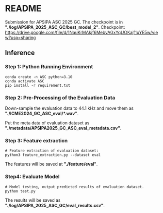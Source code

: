 # README

Submission for APSIPA ASC 2025 GC. The checkpoint is in **"./log/APSIPA_2025_ASC_GC/best_model_2"**.
Checkpoint: https://drive.google.com/file/d/1NauKrMAkjf6MebvAGxYqUOKajf1uYE5w/view?usp=sharing

## Inference

### Step 1: Python Running Environment
```shell
conda create -n ASC python=3.10
conda activate ASC
pip install -r requirement.txt
```

### Step 2: Pre-Processing of the Evaluation Data

Down-sample the evaluation data to 44.1 kHz and move them as **"./ICME2024_GC_ASC_eval/*.wav"**.

Put the meta data of evaluation dataset as **"./metadata/APSIPA2025_GC_ASC_eval_metadata.csv"**.

### Step 3: Feature extraction

```shell
# Feature extraction of evaluation dataset:
python3 feature_extraction.py --dataset eval
```

The features will be saved at **"./feature/eval"**.

### Step4: Evaluate Model

```shell
# Model testing, output predicted results of evaluation dataset.
python test.py
```

The results will be saved as **"./log/APSIPA_2025_ASC_GC/eval_results.csv"**.

